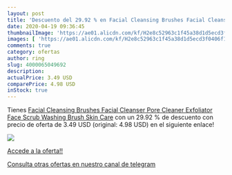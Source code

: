 ```yaml
---
layout: post
title: 'Descuento del 29.92 % en Facial Cleansing Brushes Facial Cleanser'
date: 2020-04-19 09:36:45
thumbnailImage: 'https://ae01.alicdn.com/kf/H2e8c52963c1f45a38d1d5ecd3f0406f1G/Facial-Cleansing-Brushes-Facial-Cleanser-Pore-Cleaner-Exfoliator-Face-Scrub-Washing-Brush-Skin-Care.jpg_350x350._SL200_.jpg'
images: [ 'https://ae01.alicdn.com/kf/H2e8c52963c1f45a38d1d5ecd3f0406f1G/Facial-Cleansing-Brushes-Facial-Cleanser-Pore-Cleaner-Exfoliator-Face-Scrub-Washing-Brush-Skin-Care.jpg_350x350._SL200_.jpg' ]
comments: true
category: ofertas
author: ring
slug: 4000065049692
description:
actualPrice: 3.49 USD
comparePrice: 4.98 USD
inStock: true
---
```


Tienes [Facial Cleansing Brushes Facial Cleanser Pore Cleaner Exfoliator Face Scrub Washing Brush Skin Care](https://www.amazon.com/dp/4000065049692/?tag=redken08-20) con un 29.92 % de descuento con precio de oferta de 3.49 USD (original: 4.98 USD) en el siguiente enlace!

[![](https://ae01.alicdn.com/kf/H2e8c52963c1f45a38d1d5ecd3f0406f1G/Facial-Cleansing-Brushes-Facial-Cleanser-Pore-Cleaner-Exfoliator-Face-Scrub-Washing-Brush-Skin-Care.jpg_350x350._SL200_.jpg)](https://www.amazon.com/dp/4000065049692/?tag=redken08-20)

[Accede a la oferta!!](https://www.amazon.com/dp/4000065049692/?tag=redken08-20)

[Consulta otras ofertas en nuestro canal de telegram](https://t.me/s/ofertas25)

